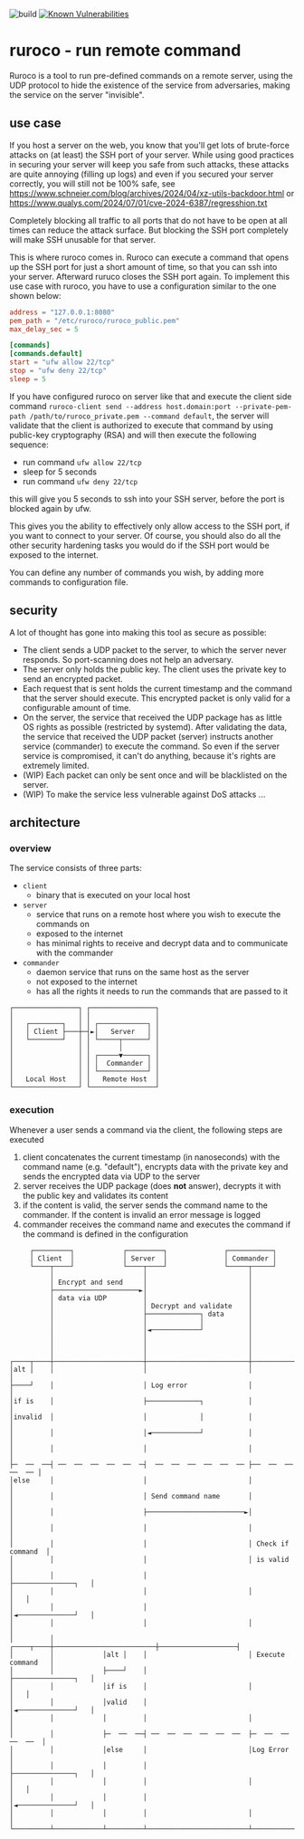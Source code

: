 ![build](https://github.com/beac0n/ruroco/actions/workflows/rust.yml/badge.svg)
[![Known Vulnerabilities](https://snyk.io/test/github/beac0n/ruroco/badge.svg)](https://snyk.io/test/github/beac0n/ruroco)


# ruroco - run remote command

Ruroco is a tool to run pre-defined commands on a remote server, using the UDP protocol to hide the existence of the 
service from adversaries, making the service on the server "invisible".

## use case

If you host a server on the web, you know that you'll get lots of brute-force attacks on (at least) the SSH port of your
server. While using good practices in securing your server will keep you safe from such attacks, these attacks are quite
annoying (filling up logs) and even if you secured your server correctly, you will still not be 100% safe, see 
https://www.schneier.com/blog/archives/2024/04/xz-utils-backdoor.html or 
https://www.qualys.com/2024/07/01/cve-2024-6387/regresshion.txt

Completely blocking all traffic to all ports that do not have to be open at all times can reduce the attack surface.
But blocking the SSH port completely will make SSH unusable for that server.

This is where ruroco comes in. Ruroco can execute a command that opens up the SSH port for just a short amount of time, 
so that you can ssh into your server. Afterward ruruco closes the SSH port again. To implement this use case with
ruroco, you have to use a configuration similar to the one shown below:

```toml
address = "127.0.0.1:8080"
pem_path = "/etc/ruroco/ruroco_public.pem"
max_delay_sec = 5

[commands]
[commands.default]
start = "ufw allow 22/tcp"
stop = "ufw deny 22/tcp"
sleep = 5
```

If you have configured ruroco on server like that and execute the client side command 
`ruroco-client send --address host.domain:port --private-pem-path /path/to/ruroco_private.pem --command default`, the
server will validate that the client is authorized to execute that command by using public-key cryptography (RSA)
and will then execute the following sequence:
- run command `ufw allow 22/tcp`
- sleep for 5 seconds
- run command `ufw deny 22/tcp`

this will give you 5 seconds to ssh into your SSH server, before the port is blocked again by ufw.

This gives you the ability to effectively only allow access to the SSH port, if you want to connect to your server.
Of course, you should also do all the other security hardening tasks you would do if the SSH port would be exposed to
the internet.

You can define any number of commands you wish, by adding more commands to configuration file.

## security

A lot of thought has gone into making this tool as secure as possible:
- The client sends a UDP packet to the server, to which the server never responds. So port-scanning does not help an adversary.
- The server only holds the public key. The client uses the private key to send an encrypted packet.
- Each request that is sent holds the current timestamp and the command that the server should execute. 
This encrypted packet is only valid for a configurable amount of time.
- On the server, the service that received the UDP package has as little OS rights as possible (restricted by systemd). 
After validating the data, the service that received the UDP packet (server) instructs another service (commander) to 
execute the command. So even if the server service is compromised, it can't do anything, because it's rights are extremely limited.
- (WIP) Each packet can only be sent once and will be blacklisted on the server.
- (WIP) To make the service less vulnerable against DoS attacks ... 

## architecture

### overview

The service consists of three parts:
- `client` 
  - binary that is executed on your local host
- `server`
  - service that runs on a remote host where you wish to execute the commands on
  - exposed to the internet
  - has minimal rights to receive and decrypt data and to communicate with the commander
- `commander`
  - daemon service that runs on the same host as the server
  - not exposed to the internet
  - has all the rights it needs to run the commands that are passed to it

<!-- created with https://asciiflow.com/#/ -->
```text
┌────────────────┐ ┌────────────────┐
│                │ │                │
│   ┌────────┐   │ │ ┌────────────┐ │
│   │ Client ├───┼─┤►│   Server   │ │
│   └────────┘   │ │ └─────┬──────┘ │
│                │ │       │        │
│                │ │ ┌─────▼──────┐ │
│                │ │ │  Commander │ │
│                │ │ └────────────┘ │
│   Local Host   │ │   Remote Host  │
└────────────────┘ └────────────────┘
```

### execution

Whenever a user sends a command via the client, the following steps are executed
1. client concatenates the current timestamp (in nanoseconds) with the command name (e.g. "default"), encrypts data with the private key and sends the encrypted data via UDP to the server
2. server receives the UDP package (does **not** answer), decrypts it with the public key and validates its content
3. if the content is valid, the server sends the command name to the commander. If the content is invalid an error message is logged
4. commander receives the command name and executes the command if the command is defined in the configuration

```text
     ┌─────────┐            ┌─────────┐              ┌───────────┐              
     │ Client  │            │ Server  │              │ Commander │              
     └────┬────┘            └────┬────┘              └─────┬─────┘              
          │                      │                         │                    
          │ Encrypt and send     │                         │                    
          ├─────────────────────►│                         │                    
          │ data via UDP         │                         │                    
          │                      │ Decrypt and validate    │                    
          │                      ├─────────────┐ data      │                    
          │                      │             │           │                    
          │                      │◄────────────┘           │                    
          │                      │                         │                    
          │                      │                         │                    
          │                      │                         │                    
┌────┬────┼──────────────────────┼─────────────────────────┼───────────────────┐
│alt │    │                      │                         │                   │
├────┘    │                      │ Log error               │                   │
│if is    │                      ├─────────────┐           │                   │
│invalid  │                      │             │           │                   │
│         │                      │◄────────────┘           │                   │
│         │                      │                         │                   │
├─  ──  ──┤ ──  ──  ──  ──  ──  ─┤  ──  ──  ──  ──  ──  ── ├──  ──  ──  ──  ── │
│else     │                      │                         │                   │
│         │                      │ Send command name       │                   │
│         │                      ├────────────────────────►│                   │
│         │                      │                         │                   │
│         │                      │                         │ Check if command  │
│         │                      │                         │ is valid          │
│         │                      │                         ├───────────────┐   │
│         │                      │                         │               │   │
│         │                      │                         │◄──────────────┘   │
│         │                      │                         │                   │
│         │            ┌────┬────┼─────────────────────────┼───────────────────┤
│         │            │alt │    │                         │ Execute command   │
│         │            ├────┘    │                         ├───────────────┐   │
│         │            │if is    │                         │               │   │
│         │            │valid    │                         │◄──────────────┘   │
│         │            │         │                         │                   │
│         │            ├─  ──  ──┤ ──  ──  ──  ──  ──  ──  ├─  ──  ──  ──  ──  │
│         │            │else     │                         │Log Error          │
│         │            │         │                         ├───────────────┐   │
│         │            │         │                         │               │   │
│         │            │         │                         │◄──────────────┘   │
│         │            │         │                         │                   │
└─────────┴────────────┴─────────┴─────────────────────────┴───────────────────┘
```
